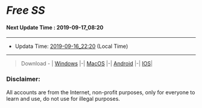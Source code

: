 
# *Free SS*

#### Next Update Time : 2019-09-17_08:20

---
* Updata Time: [2019-09-16_22:20](https://github.com/Geek-007/free-SS/blob/master/2019-09-16_22:20_FreeSS.txt) (Local Time)
---

> Download - | [Windows](https://github.com/shadowsocks/shadowsocks-windows/releases) |-| [MacOS](https://github.com/shadowsocks/shadowsocks-iOS/releases) |-| [Android](https://github.com/shadowsocks/shadowsocks-android/releases) |-| [IOS](https://itunes.apple.com/us/)|

### Disclaimer:
All accounts are from the Internet, non-profit purposes, only for everyone to learn and use, do not use for illegal purposes.
<br>
